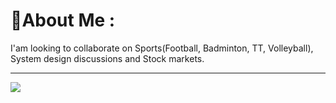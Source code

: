# 💫About Me :
I'am looking to collaborate on Sports(Football, Badminton, TT, Volleyball), System design discussions and Stock markets.

---
[![](https://visitcount.itsvg.in/api?id=siddharth-udaan&icon=0&color=0)](https://visitcount.itsvg.in)
